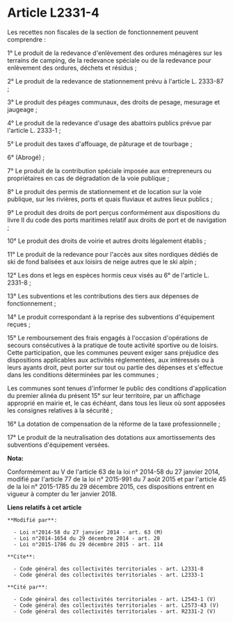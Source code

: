 # Article L2331-4

Les recettes non fiscales de la section de fonctionnement peuvent comprendre : 

1° Le produit de la redevance d'enlèvement des ordures ménagères sur les terrains de camping, de la redevance spéciale ou de
la redevance pour enlèvement des ordures, déchets et résidus ; 

2° Le produit de la redevance de stationnement prévu à l'article L. 2333-87 ; 

3° Le produit des péages communaux, des droits de pesage, mesurage et jaugeage ; 

4° Le produit de la redevance d'usage des abattoirs publics prévue par l'article L. 2333-1 ; 

5° Le produit des taxes d'affouage, de pâturage et de tourbage ; 

6° (Abrogé) ; 

7° Le produit de la contribution spéciale imposée aux entrepreneurs ou propriétaires en cas de dégradation de la voie
publique ; 

8° Le produit des permis de stationnement et de location sur la voie publique, sur les rivières, ports et quais fluviaux et
autres lieux publics ; 

9° Le produit des droits de port perçus conformément aux dispositions du livre II du code des ports maritimes relatif aux
droits de port et de navigation ; 

10° Le produit des droits de voirie et autres droits légalement établis ; 

11° Le produit de la redevance pour l'accès aux sites nordiques dédiés de ski de fond balisées et aux loisirs de neige autres
que le ski alpin ; 

12° Les dons et legs en espèces hormis ceux visés au 6° de l'article L. 2331-8 ; 

13° Les subventions et les contributions des tiers aux dépenses de fonctionnement ; 

14° Le produit correspondant à la reprise des subventions d'équipement reçues ; 

15° Le remboursement des frais engagés à l'occasion d'opérations de secours consécutives à la pratique de toute activité
sportive ou de loisirs. Cette participation, que les communes peuvent exiger sans préjudice des dispositions applicables aux
activités réglementées, aux intéressés ou à leurs ayants droit, peut porter sur tout ou partie des dépenses et s'effectue
dans les conditions déterminées par les communes ; 

Les communes sont tenues d'informer le public des conditions d'application du premier alinéa du présent 15° sur leur
territoire, par un affichage approprié en mairie et, le cas échéant, dans tous les lieux où sont apposées les consignes
relatives à la sécurité ; 

16° La dotation de compensation de la réforme de la taxe professionnelle ;

17° Le produit de la neutralisation des dotations aux amortissements des subventions d'équipement versées.

**Nota:**

Conformément au V de l'article 63 de la loi n° 2014-58 du 27 janvier 2014, modifié par l'article 77 de la loi n° 2015-991 du
7 août 2015 et par l'article 45 de la loi n° 2015-1785 du 29 décembre 2015, ces dispositions entrent en vigueur à compter du
1er janvier 2018.

**Liens relatifs à cet article**

	**Modifié par**:

	  - Loi n°2014-58 du 27 janvier 2014 - art. 63 (M)
	  - Loi n°2014-1654 du 29 décembre 2014 - art. 20
	  - Loi n°2015-1786 du 29 décembre 2015 - art. 114

	**Cite**:

	  - Code général des collectivités territoriales - art. L2331-8
	  - Code général des collectivités territoriales - art. L2333-1

	**Cité par**:

	  - Code général des collectivités territoriales - art. L2543-1 (V)
	  - Code général des collectivités territoriales - art. L2573-43 (V)
	  - Code général des collectivités territoriales - art. R2331-2 (V)
